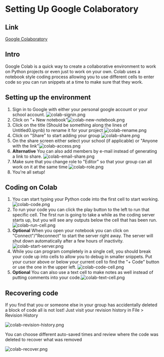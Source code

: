 # Setting Up Google Colaboratory

## Link

[Google Colaboratory](https://colab.research.google.com/)

## Intro
Google Colab is a quick way to create a collaborative environment to work on Python projects or even just to work on your own.
Colab uses a notebook style coding process allowing you to use different cells to enter code so you can run snippets at a time to make sure that they work.

## Setting up the environment
1. Sign in to Google with either your personal google account or your school account.
![colab-signin.png](colab-signin.png)
2. Click on "+ New notebook"![colab-new-notebook.png](colab-new-notebook.png)
3. Click on the title (Should be something along the lines of Untitled0.ipynb) to rename it for your project ![colab-rename.png](colab-rename.png)
4. Click on "Share" to start adding your group ![colab-share.png](colab-share.png)
5. On the share screen either select your school (if applicable) or "Anyone with the link"![colab-access.png](colab-access.png)
6. **Alternative** You can also add members by e-mail instead of generating a link to share. ![colab-email-share.png](colab-email-share.png)
6. Make sure that you change role to "Editor" so that your group can all work on it at the same time ![colab-role.png](colab-role.png)
7. You're all setup! 

## Coding on Colab
1. You can start typing your Python code into the first cell to start working. ![colab-code.png](colab-code.png)
2. To run your code you can click the play button to the left to run that specific cell. The first run is going to take a while as the coding server starts up, but you will see any outputs below the cell that has been run.![colab-run-cell.png](colab-run-cell.png)
3. **Optional** When you open your notebook you can click on "Connect"/"Reconnect" to start the server right away. The server will shut down automatically after a few hours of inactivity. ![colab-start-server.png](colab-start-server.png)
4. While you can program completely in a single cell, you should break your code up into cells to allow you to debug in smaller snippets. Put your cursor above or below your current cell to find the "+ Code" button or use the one in the upper left. ![colab-code-cell.png](colab-code-cell.png)
5. **Optional** You can also use a text cell to make notes as well instead of putting comments into your code.![colab-text-cell.png](colab-text-cell.png)

## Recovering code
If you find that you or someone else in your group has accidentally deleted a block of code all is not lost! Just visit your revision history in File > Revision History 

![colab-revision-history.png](colab-revision-history.png)

You can choose different auto-saved times and review where the code was deleted to recover what was removed 

![colab-recover.png](colab-recover.png)